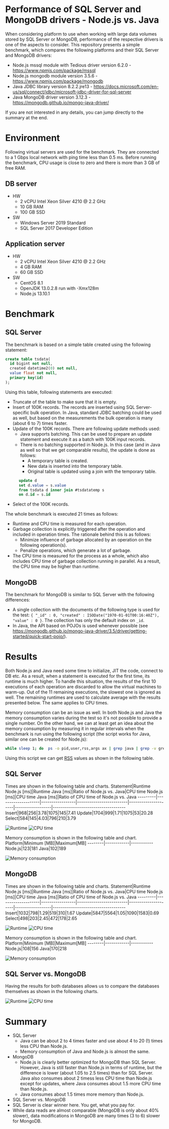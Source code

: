 # Performance of SQL Server and MongoDB drivers - Node.js vs. Java
When considering platform to use when working with large data volumes stored by SQL Server or MongoDB, performance of the respective drivers is one of the aspects to consider. This repository presents a simple benchmark, which compares the following platforms and their SQL Server and MongoDB drivers:
* Node.js mssql module with Tedious driver version 6.2.0 - https://www.npmjs.com/package/mssql
* Node.js mongodb module version 3.5.6 - https://www.npmjs.com/package/mongodb
* Java JDBC library version 8.2.2.jre13 - https://docs.microsoft.com/en-us/sql/connect/jdbc/microsoft-jdbc-driver-for-sql-server
* Java MongoDB driver version 3.12.3 - https://mongodb.github.io/mongo-java-driver/

If you are not interested in any details, you can jump directly to the summary at the end.

# Environment
Following virtual servers are used for the benchmark. They are connected to a 1 Gbps local network with ping time less than 0.5 ms. Before running the benchmark, CPU usage is close to zero and there is more than 3 GB of free RAM.
## DB server
  * HW
    * 2 vCPU Intel Xeon Silver 4210 @ 2.2 GHz
    * 10 GB RAM
    * 100 GB SSD
  * SW
    * Windows Server 2019 Standard
    * SQL Server 2017 Developer Edition
## Application server
  * HW
    * 2 vCPU Intel Xeon Silver 4210 @ 2.2 GHz
    * 4 GB RAM
    * 60 GB SSD
  * SW
    * CentOS 8.1
    * OpenJDK 13.0.2.8 run with -Xmx128m
    * Node.js 13.10.1
  
# Benchmark
## SQL Server
The benchmark is based on a simple table created using the following statement:
```sql
create table tsdata(
  id bigint not null, 
  created datetime2(0) not null, 
  value float not null, 
  primary key(id)
);
```

Using this table, following statements are executed:
* Truncate of the table to make sure that it is empty.
* Insert of 100K records. The records are inserted using SQL Server-specific bulk operation. In Java, standard JDBC batching could be used as well, but based on the measurements the bulk operation is many (about 6 to 7) times faster.
* Update of the 100K records. There are following update methods used:
  * Java supports batching. This can be used to prepare an update statement and execute it as a batch with 100K input records.
  * There is no batching supported in Node.js. In this case (and in Java as well so that we get comparable results), the update is done as follows:
    * A temporary table is created.
    * New data is inserted into the temporary table.
    * Original table is updated using a join with the temporary table.
```sql
      update d 
      set d.value = s.value 
      from tsdata d inner join #tsdatatemp s 
      on d.id = s.id    
```
* Select of the 100K records.

The whole benchmark is executed 21 times as follows:
* Runtime and CPU time is measured for each operation.
* Garbage collection is explicitly triggered after the operation and included in operation times. The rationale behind this is as follows:
  * Minimize influence of garbage allocated by an operation on the following operation(s).
  * Penalize operations, which generate a lot of garbage.
* The CPU time is measured for the process as a whole, which also includes CPU time of garbage collection running in parallel. As a result, the CPU time may be higher than runtime.

## MongoDB
The benchmark for MongoDB is similar to SQL Server with the following differences:
* A single collection with the documents of the following type is used for the test: `{ "_id" : 0, "created" : ISODate("1970-01-01T00:16:40Z"), "value" : 0 }`. The collection has only the default index on `_id`.
* In Java, the API based on POJOs is used whenever possible (see https://mongodb.github.io/mongo-java-driver/3.5/driver/getting-started/quick-start-pojo/).

# Results
Both Node.js and Java need some time to initialize, JIT the code, connect to DB etc. As a result, when a statement is executed for the first time, its runtime is much higher. To handle this situation, the results of the first 10 executions of each operation are discarded to allow the virtual machines to warm-up. Out of the 11 remaining executions, the slowest one is ignored as well. The remaining runtimes are used to calculate average with the results presented below. The same applies to CPU times.

Memory consumption can be an issue as well. In both Node.js and Java the memory consumption varies during the test so it's not possible to provide a single number. On the other hand, we can at least get an idea about the memory consumption by measuring it in regular intervals when the benchmark is run using the following script (the script works for Java, similar one can be created for Node.js):
```bash
while sleep 1; do  ps -o pid,user,rss,args ax | grep java | grep -v grep; done
```

Using this script we can get [RSS](https://en.wikipedia.org/wiki/Resident_set_size) values as shown in the following table.


## SQL Server
Times are shown in the following table and charts.
Statement|Runtime Node.js [ms]|Runtime Java [ms]|Ratio of Node.js vs. Java|CPU time Node.js [ms]|CPU time Java [ms]|Ratio of CPU time of Node.js vs. Java
---------|--------------------|-----------------|-------------------------|---------------------|------------------|------------------------------------
Insert|968|256|3.78|1075|145|7.41
Update|1704|999|1.71|1075|53|20.28
Select|584|145|4.03|796|210|3.79

![Runtime](https://docs.google.com/spreadsheets/d/e/2PACX-1vQXyZpQW_Vr9obKpXbWkjdKUgTXPN4hq-zk5yiM1pbA5FXBnBWninDnzFszI4QVYueGr6DRea7-ulvZ/pubchart?oid=248742344&format=image)
![CPU time](https://docs.google.com/spreadsheets/d/e/2PACX-1vQXyZpQW_Vr9obKpXbWkjdKUgTXPN4hq-zk5yiM1pbA5FXBnBWninDnzFszI4QVYueGr6DRea7-ulvZ/pubchart?oid=1956263883&format=image)

Memory consumption is shown in the following table and chart.
Platform|Minimum [MB]|Maximum[MB]
--------|------------|-----------
Node.js|123|181
Java|102|189

![Memory consumption](https://docs.google.com/spreadsheets/d/e/2PACX-1vQXyZpQW_Vr9obKpXbWkjdKUgTXPN4hq-zk5yiM1pbA5FXBnBWninDnzFszI4QVYueGr6DRea7-ulvZ/pubchart?oid=1728331672&format=image)

## MongoDB
Times are shown in the following table and charts.
Statement|Runtime Node.js [ms]|Runtime Java [ms]|Ratio of Node.js vs. Java|CPU time Node.js [ms]|CPU time Java [ms]|Ratio of CPU time of Node.js vs. Java
---------|--------------------|-----------------|-------------------------|---------------------|------------------|------------------------------------
Insert|1032|798|1.29|519|310|1.67
Update|5847|5564|1.05|1090|1583|0.69
Select|498|203|2.45|472|178|2.65

![Runtime](https://docs.google.com/spreadsheets/d/e/2PACX-1vQXyZpQW_Vr9obKpXbWkjdKUgTXPN4hq-zk5yiM1pbA5FXBnBWninDnzFszI4QVYueGr6DRea7-ulvZ/pubchart?oid=2104507486&format=image) 
![CPU time](https://docs.google.com/spreadsheets/d/e/2PACX-1vQXyZpQW_Vr9obKpXbWkjdKUgTXPN4hq-zk5yiM1pbA5FXBnBWninDnzFszI4QVYueGr6DRea7-ulvZ/pubchart?oid=1867505239&format=image)

Memory consumption is shown in the following table and chart.
Platform|Minimum [MB]|Maximum[MB]
--------|------------|-----------
Node.js|108|156
Java|170|218

![Memory consumption](https://docs.google.com/spreadsheets/d/e/2PACX-1vQXyZpQW_Vr9obKpXbWkjdKUgTXPN4hq-zk5yiM1pbA5FXBnBWninDnzFszI4QVYueGr6DRea7-ulvZ/pubchart?oid=1615259715&format=image)

## SQL Server vs. MongoDB
Having the results for both databases allows us to compare the databases themselves as shown in the following charts.

![Runtime](https://docs.google.com/spreadsheets/d/e/2PACX-1vQXyZpQW_Vr9obKpXbWkjdKUgTXPN4hq-zk5yiM1pbA5FXBnBWninDnzFszI4QVYueGr6DRea7-ulvZ/pubchart?oid=1087019414&format=image)
![CPU time](https://docs.google.com/spreadsheets/d/e/2PACX-1vQXyZpQW_Vr9obKpXbWkjdKUgTXPN4hq-zk5yiM1pbA5FXBnBWninDnzFszI4QVYueGr6DRea7-ulvZ/pubchart?oid=1808123101&format=image)

# Summary
* SQL Server
  * Java can be about 2 to 4 times faster and use about 4 to 20 (!) times less CPU than Node.js.
  * Memory consumption of Java and Node.js is almost the same.
* MongoDB
  * Node.js is clearly better optimized for MongoDB than SQL Server. However, Java is still faster than Node.js in terms of runtime, but the difference is lower (about 1.05 to 2.5 times) than for SQL Server. Java also consumes about 2 timess less CPU time than Node.js except for updates, where Java consumes about 1.5 more CPU time than Node.js.
  * Java consumes about 1.5 times more memory than Node.js.
* SQL Server vs. MongoDB
 * SQL Server is clear winner here. You get, what you pay for.
 * While data reads are almost comparable (MongoDB is only about 40% slower), data modifications in MongoDB are many times (3 to 6) slower for MongoDB.
